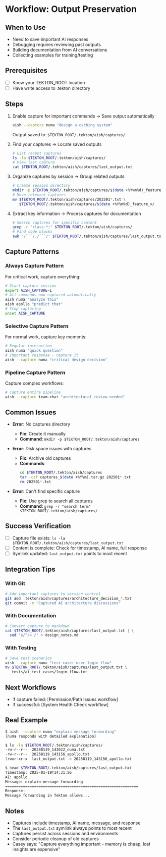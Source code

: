 # Workflow: Output Preservation

## When to Use
- Need to save important AI responses
- Debugging requires reviewing past outputs  
- Building documentation from AI conversations
- Collecting examples for training/testing

## Prerequisites
- [ ] Know your TEKTON_ROOT location
- [ ] Have write access to .tekton directory

## Steps

1. Enable capture for important commands → Save output automatically
   ```bash
   aish --capture numa "design a caching system"
   ```
   Output saved to: `$TEKTON_ROOT/.tekton/aish/captures/`

2. Find your captures → Locate saved outputs
   ```bash
   # List recent captures
   ls -la $TEKTON_ROOT/.tekton/aish/captures/
   # View last capture
   cat $TEKTON_ROOT/.tekton/aish/captures/last_output.txt
   ```

3. Organize captures by session → Group related outputs
   ```bash
   # Create session directory
   mkdir -p $TEKTON_ROOT/.tekton/aish/captures/$(date +%Y%m%d)_feature_x
   # Move relevant captures
   mv $TEKTON_ROOT/.tekton/aish/captures/202501*.txt \
      $TEKTON_ROOT/.tekton/aish/captures/$(date +%Y%m%d)_feature_x/
   ```

4. Extract key information → Process captures for documentation
   ```bash
   # Search captures for specific content
   grep -r "class.*:" $TEKTON_ROOT/.tekton/aish/captures/
   # Find code blocks
   awk '/```/,/```/' $TEKTON_ROOT/.tekton/aish/captures/last_output.txt
   ```

## Capture Patterns

### Always Capture Pattern
For critical work, capture everything:
```bash
# Start capture session
export AISH_CAPTURE=1
# All commands now captured automatically
aish numa "analyze this"
aish apollo "predict that"
# Stop capturing
unset AISH_CAPTURE
```

### Selective Capture Pattern  
For normal work, capture key moments:
```bash
# Regular interaction
aish numa "quick question"
# Important response - capture it
aish --capture numa "critical design decision"
```

### Pipeline Capture Pattern
Capture complex workflows:
```bash
# Capture entire pipeline
aish --capture team-chat "architectural review needed"
```

## Common Issues

- **Error**: No captures directory
  - **Fix**: Create it manually
  - **Command**: `mkdir -p $TEKTON_ROOT/.tekton/aish/captures`

- **Error**: Disk space issues with captures
  - **Fix**: Archive old captures
  - **Commands**:
    ```bash
    cd $TEKTON_ROOT/.tekton/aish/captures
    tar -czf captures_$(date +%Y%m).tar.gz 202501*.txt
    rm 202501*.txt
    ```

- **Error**: Can't find specific capture
  - **Fix**: Use grep to search all captures
  - **Command**: `grep -r "search term" $TEKTON_ROOT/.tekton/aish/captures/`

## Success Verification
- [ ] Capture file exists: `ls -la $TEKTON_ROOT/.tekton/aish/captures/last_output.txt`
- [ ] Content is complete: Check for timestamp, AI name, full response
- [ ] Symlink updated: `last_output.txt` points to most recent

## Integration Tips

### With Git
```bash
# Add important captures to version control
git add .tekton/aish/captures/architecture_decision_*.txt
git commit -m "Captured AI architecture discussions"
```

### With Documentation
```bash
# Convert capture to markdown
cat $TEKTON_ROOT/.tekton/aish/captures/last_output.txt | \
  sed 's/^/> /' > design_notes.md
```

### With Testing
```bash
# Save test scenarios
aish --capture numa "test case: user login flow"
mv $TEKTON_ROOT/.tekton/aish/captures/last_output.txt \
   tests/ai_test_cases/login_flow.txt
```

## Next Workflows
- If capture failed: [Permission/Path Issues workflow]
- If successful: [System Health Check workflow]

## Real Example
```bash
$ aish --capture numa "explain message forwarding"
[numa responds with detailed explanation]

$ ls -la $TEKTON_ROOT/.tekton/aish/captures/
-rw-r--r--  20250119_143022_numa.txt
-rw-r--r--  20250119_143156_apollo.txt  
lrwxr-xr-x  last_output.txt -> 20250119_143156_apollo.txt

$ head $TEKTON_ROOT/.tekton/aish/captures/last_output.txt
Timestamp: 2025-01-19T14:31:56
AI: apollo
Message: explain message forwarding
============================================================
Response:
Message forwarding in Tekton allows...
```

## Notes
- Captures include timestamp, AI name, message, and response
- The `last_output.txt` symlink always points to most recent
- Captures persist across sessions and environments
- Consider periodic cleanup of old captures
- Casey says: "Capture everything important - memory is cheap, lost insights are expensive"